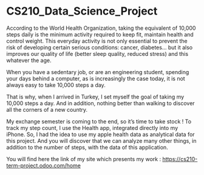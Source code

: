 # CS210_Data_Science_Project

According to the World Health Organization, taking the equivalent of 10,000 steps daily is the minimum activity required to keep fit, maintain health and control weight. This everyday activity is not only essential to prevent the risk of developing certain serious conditions: cancer, diabetes... but it also improves our quality of life (better sleep quality, reduced stress) and this whatever the age. 

When you have a sedentary job, or are an engineering student, spending your days behind a computer, as is increasingly the case today, it is not always easy to take 10,000 steps a day. 

That is why, when I arrived in Turkey, I set myself the goal of taking my 10,000 steps a day. And in addition, nothing better than walking to discover all the corners of a new country. 

My exchange semester is coming to the end, so it’s time to take stock !
To track my step count, I use the Health app, integrated directly into my iPhone. So, I had the idea to use my apple health data as analytical data for this project. And you will discover that we can analyze many other things, in addition to the number of steps, with the data of this application.

You will find here the link of my site which presents my work : https://cs210-term-project.odoo.com/home
